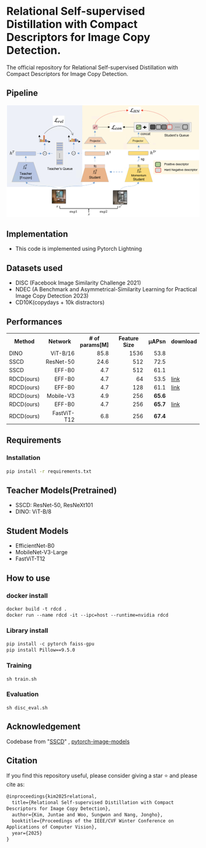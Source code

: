 

# Relational Self-supervised Distillation with Compact Descriptors for Image Copy Detection.
The official repository for Relational Self-supervised Distillation with Compact Descriptors for Image Copy Detection.

## Pipeline

![framework](figs/framework.png)

## Implementation
- This code is implemented using Pytorch Lightning


## Datasets used
- DISC (Facebook Image Similarity Challenge 2021)
- NDEC (A Benchmark and Asymmetrical-Similarity Learning for Practical Image Copy
Detection 2023)
- CD10K(copydays + 10k distractors)

## Performances
<table style="margin: auto">
  <tr>
    <th>Method</th>
    <th>Network</th>
    <th># of<br />params[M]</th>
    <th>Feature Size</th>
    <th>µAPsn</th>
    <th>download</th>
  </tr>
  <tr>
    <td>DINO</td>
    <td align="right">ViT-B/16</td>
    <td align="right">85.8</td>
    <td align="right">1536</td>
    <td align="right">53.8</td>
  </tr>
  <tr>
    <td>SSCD</td>
    <td align="right">ResNet-50</td>
    <td align="right">24.6</td>
    <td align="right">512</td>
    <td align="right">72.5</td>
  </tr>
  <tr>
    <td>SSCD</td>
    <td align="right">EFF-B0</td>
    <td align="right">4.7</td>
    <td align="right">512</td>
    <td align="right">61.1</td>
  </tr>
  <tr>
    <td>RDCD(ours)</td>
    <td align="right">EFF-B0</td>
    <td align="right">4.7</td>
    <td align="right">64</td>
    <td align="right">53.5</td>
    <td><a href="https://drive.google.com/file/d/1k3G-xK4XxLlkrJAk_grYENNiKD6zSEBS/view?usp=drive_link">link</a></td>
  </tr>
  <tr>
    <td>RDCD(ours)</td>
    <td align="right">EFF-B0</td>
    <td align="right">4.7</td>
    <td align="right">128</td>
    <td align="right">61.1</td>
    <td><a href="https://drive.google.com/file/d/1u5T50kFOzaLlS-Q9stWLWw0E8WS7BYnO/view?usp=drive_link">link</a></td>
  </tr>
  <tr>
    <td>RDCD(ours)</td>
    <td align="right">Mobile-V3</td>
    <td align="right">4.9</td>
    <td align="right">256</td>
    <td align="right"><strong>65.6</strong></td>
  </tr>
  <tr>
    <td>RDCD(ours)</td>
    <td align="right">EFF-B0</td>
    <td align="right">4.7</td>
    <td align="right">256</td>
    <td align="right"> <strong>65.7</strong></td>
    <td><a href="https://drive.google.com/file/d/1LAWfP8d3_voxvmHrTRdCGIkN49fCAp-6/view?usp=drive_link">link</a></td>
  </tr>
  <tr>
    <td>RDCD(ours)</td>
    <td align="right">FastViT-T12</td>
    <td align="right">6.8</td>
    <td align="right">256</td>
    <td align="right"><strong>67.4</strong></td>
  </tr>
</table>

## Requirements

### Installation

```bash
pip install -r requirements.txt

```

## Teacher Models(Pretrained)
- SSCD: ResNet-50, ResNeXt101
- DINO: ViT-B/8

## Student Models
- EfficientNet-B0
- MobileNet-V3-Large
- FastViT-T12

## How to use

### docker install
```
docker build -t rdcd .
docker run --name rdcd -it --ipc=host --runtime=nvidia rdcd
```

### Library install
```
pip install -c pytorch faiss-gpu
pip install Pillow==9.5.0
```

### Training
```
sh train.sh
```

### Evaluation
```
sh disc_eval.sh
```

## Acknowledgement

Codebase from "[SSCD](https://github.com/facebookresearch/sscd-copy-detection)" , [pytorch-image-models](https://github.com/rwightman/pytorch-image-models)

## Citation

If you find this repository useful, please consider giving a star :star: and please cite as:


```
@inproceedings{kim2025relational,
  title={Relational Self-supervised Distillation with Compact Descriptors for Image Copy Detection},
  author={Kim, Juntae and Woo, Sungwon and Nang, Jongho},
  booktitle={Proceedings of the IEEE/CVF Winter Conference on Applications of Computer Vision},
  year={2025}
}
```
